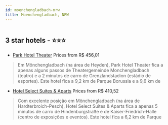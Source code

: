 ```yaml
---
id: moenchengladbach-nrw
title: Moenchengladbach, NRW
---
```


<center><img src="https://i.travelapi.com/hotels/11000000/10540000/10533600/10533555/087dd995_z.jpg" alt="" /></center>


##  3 star hotels - ⭐️⭐️⭐️

-    [Park Hotel Theater](https://us.hurb.com/hotels/moenchengladbach/park-hotel-theater-HT-3KNL?cmp=18055) Prices from R$ 456,01
   > Em Mönchengladbach (na área de Heyden), Park Hotel Theater fica a apenas alguns passos de Theatergemeinde Monchengladbach (teatro) e a 2 minutos de carro de Grenzlandstadion (estádio de esportes).  Este hotel fica a 9,2 km de Parque Borussia e a 9,6 km de
-    [Hotel Select Suites & Aparts](https://us.hurb.com/hotels/moenchengladbach/hotel-select-suites-aparts-HT-78P9?cmp=18055) Prices from R$ 410,52
   > Com excelente posição em Mönchengladbach (na área de Hardterbroich-Pesch), Hotel Select Suites & Aparts fica a apenas 5 minutos de carro de Hindenburgstraße e de Kaiser-Friedrich-Halle (centro de exposições e eventos).  Este hotel fica a 6,2 km de Parque 
